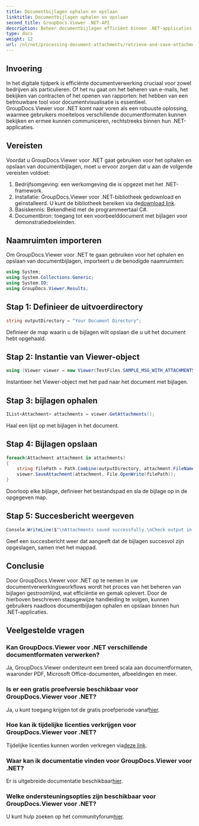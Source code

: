 ```yaml
---
title: Documentbijlagen ophalen en opslaan
linktitle: Documentbijlagen ophalen en opslaan
second_title: GroupDocs.Viewer .NET-API
description: Beheer documentbijlagen efficiënt binnen .NET-applicaties met GroupDocs.Viewer. Haal bijlagen probleemloos op en sla ze op.
type: docs
weight: 12
url: /nl/net/processing-document-attachments/retrieve-and-save-attachments/
---
```

## Invoering
In het digitale tijdperk is efficiënte documentverwerking cruciaal voor zowel bedrijven als particulieren. Of het nu gaat om het beheren van e-mails, het bekijken van contracten of het openen van rapporten: het hebben van een betrouwbare tool voor documentvisualisatie is essentieel. GroupDocs.Viewer voor .NET komt naar voren als een robuuste oplossing, waarmee gebruikers moeiteloos verschillende documentformaten kunnen bekijken en ermee kunnen communiceren, rechtstreeks binnen hun .NET-applicaties.
## Vereisten
Voordat u GroupDocs.Viewer voor .NET gaat gebruiken voor het ophalen en opslaan van documentbijlagen, moet u ervoor zorgen dat u aan de volgende vereisten voldoet:
1. Bedrijfsomgeving: een werkomgeving die is opgezet met het .NET-framework.
2.  Installatie: GroupDocs.Viewer voor .NET-bibliotheek gedownload en geïnstalleerd. U kunt de bibliotheek bereiken via de[download link](https://releases.groupdocs.com/viewer/net/).
3. Basiskennis: Bekendheid met de programmeertaal C#.
4. Documentbron: toegang tot een voorbeelddocument met bijlagen voor demonstratiedoeleinden.

## Naamruimten importeren
Om GroupDocs.Viewer voor .NET te gaan gebruiken voor het ophalen en opslaan van documentbijlagen, importeert u de benodigde naamruimten:
```csharp
using System;
using System.Collections.Generic;
using System.IO;
using GroupDocs.Viewer.Results;
```

## Stap 1: Definieer de uitvoerdirectory
```csharp
string outputDirectory = "Your Document Directory";
```
Definieer de map waarin u de bijlagen wilt opslaan die u uit het document hebt opgehaald.
## Stap 2: Instantie van Viewer-object
```csharp
using (Viewer viewer = new Viewer(TestFiles.SAMPLE_MSG_WITH_ATTACHMENTS))
```
Instantieer het Viewer-object met het pad naar het document met bijlagen.
## Stap 3: bijlagen ophalen
```csharp
IList<Attachment> attachments = viewer.GetAttachments();
```
Haal een lijst op met bijlagen in het document.
## Stap 4: Bijlagen opslaan
```csharp
foreach(Attachment attachment in attachments)
{
    string filePath = Path.Combine(outputDirectory, attachment.FileName);  
    viewer.SaveAttachment(attachment, File.OpenWrite(filePath)); 
}
```
Doorloop elke bijlage, definieer het bestandspad en sla de bijlage op in de opgegeven map.
## Stap 5: Succesbericht weergeven
```csharp
Console.WriteLine($"\nAttachments saved successfully.\nCheck output in {outputDirectory}.");
```
Geef een succesbericht weer dat aangeeft dat de bijlagen succesvol zijn opgeslagen, samen met het mappad.

## Conclusie
Door GroupDocs.Viewer voor .NET op te nemen in uw documentverwerkingsworkflows wordt het proces van het beheren van bijlagen gestroomlijnd, wat efficiëntie en gemak oplevert. Door de hierboven beschreven stapsgewijze handleiding te volgen, kunnen gebruikers naadloos documentbijlagen ophalen en opslaan binnen hun .NET-applicaties.
## Veelgestelde vragen
### Kan GroupDocs.Viewer voor .NET verschillende documentformaten verwerken?
Ja, GroupDocs.Viewer ondersteunt een breed scala aan documentformaten, waaronder PDF, Microsoft Office-documenten, afbeeldingen en meer.
### Is er een gratis proefversie beschikbaar voor GroupDocs.Viewer voor .NET?
 Ja, u kunt toegang krijgen tot de gratis proefperiode vanaf[hier](https://releases.groupdocs.com/).
### Hoe kan ik tijdelijke licenties verkrijgen voor GroupDocs.Viewer voor .NET?
 Tijdelijke licenties kunnen worden verkregen via[deze link](https://purchase.groupdocs.com/temporary-license/).
### Waar kan ik documentatie vinden voor GroupDocs.Viewer voor .NET?
 Er is uitgebreide documentatie beschikbaar[hier](https://reference.groupdocs.com/viewer/net/).
### Welke ondersteuningsopties zijn beschikbaar voor GroupDocs.Viewer voor .NET?
 U kunt hulp zoeken op het communityforum[hier](https://forum.groupdocs.com/c/viewer/9).